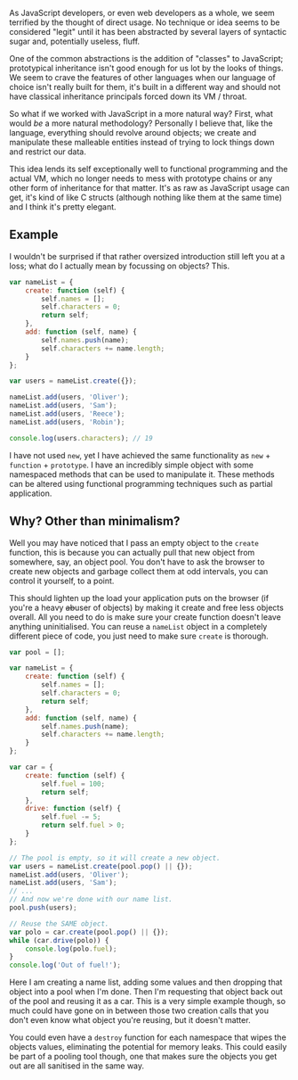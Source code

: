 As JavaScript developers, or even web developers as a whole, we seem terrified by the thought of direct usage. No technique or idea seems to be considered "legit" until it has been abstracted by several layers of syntactic sugar and, potentially useless, fluff.

One of the common abstractions is the addition of "classes" to JavaScript; prototypical inheritance isn't good enough for us lot by the looks of things. We seem to crave the features of other languages when our language of choice isn't really built for them, it's built in a different way and should not have classical inheritance principals forced down its VM / throat.

So what if we worked with JavaScript in a more natural way? First, what would *be* a more natural methodology? Personally I believe that, like the language, everything should revolve around objects; we create and manipulate these malleable entities instead of trying to lock things down and restrict our data.

This idea lends its self exceptionally well to functional programming and the actual VM, which no longer needs to mess with prototype chains or any other form of inheritance for that matter. It's as raw as JavaScript usage can get, it's kind of like C structs (although nothing like them at the same time) and I think it's pretty elegant.

<!-- more -->

## Example

I wouldn't be surprised if that rather oversized introduction still left you at a loss; what do I actually mean by focussing on objects? This.

```javascript
var nameList = {
	create: function (self) {
		self.names = [];
		self.characters = 0;
		return self;
	},
	add: function (self, name) {
		self.names.push(name);
		self.characters += name.length;
	}
};

var users = nameList.create({});

nameList.add(users, 'Oliver');
nameList.add(users, 'Sam');
nameList.add(users, 'Reece');
nameList.add(users, 'Robin');

console.log(users.characters); // 19
```

I have not used `new`, yet I have achieved the same functionality as `new` + `function` + `prototype`. I have an incredibly simple object with some namespaced methods that can be used to manipulate it. These methods can be altered using functional programming techniques such as partial application.

## Why? Other than minimalism?

Well you may have noticed that I pass an empty object to the `create` function, this is because you can actually pull that new object from somewhere, say, an object pool. You don't have to ask the browser to create new objects and garbage collect them at odd intervals, you can control it yourself, to a point.

This should lighten up the load your application puts on the browser (if you're a heavy <del>ab</del>user of objects) by making it create and free less objects overall. All you need to do is make sure your create function doesn't leave anything uninitialised. You can reuse a `nameList` object in a completely different piece of code, you just need to make sure `create` is thorough.

```javascript
var pool = [];

var nameList = {
	create: function (self) {
		self.names = [];
		self.characters = 0;
		return self;
	},
	add: function (self, name) {
		self.names.push(name);
		self.characters += name.length;
	}
};

var car = {
	create: function (self) {
		self.fuel = 100;
		return self;
	},
	drive: function (self) {
		self.fuel -= 5;
		return self.fuel > 0;
	}
};

// The pool is empty, so it will create a new object.
var users = nameList.create(pool.pop() || {});
nameList.add(users, 'Oliver');
nameList.add(users, 'Sam');
// ...
// And now we're done with our name list.
pool.push(users);

// Reuse the SAME object.
var polo = car.create(pool.pop() || {});
while (car.drive(polo)) {
	console.log(polo.fuel);
}
console.log('Out of fuel!');
```

Here I am creating a name list, adding some values and then dropping that object into a pool when I'm done. Then I'm requesting that object back out of the pool and reusing it as a car. This is a very simple example though, so much could have gone on in between those two creation calls that you don't even know what object you're reusing, but it doesn't matter.

You could even have a `destroy` function for each namespace that wipes the objects values, eliminating the potential for memory leaks. This could easily be part of a pooling tool though, one that makes sure the objects you get out are all sanitised in the same way.